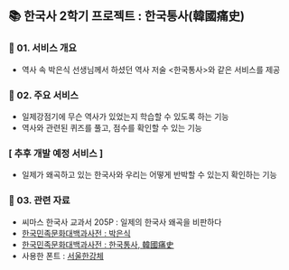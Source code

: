 ## 📚 한국사 2학기 프로젝트 : 한국통사(韓國痛史)

### 📢 01. 서비스 개요
- 역사 속 박은식 선생님께서 하셨던 역사 저술 <한국통사>와 같은 서비스를 제공

### 🎈 02. 주요 서비스
- 일제강점기에 무슨 역사가 있었는지 학습할 수 있도록 하는 기능
- 역사와 관련된 퀴즈를 풀고, 점수를 확인할 수 있는 기능

### [ 추후 개발 예정 서비스 ]
- 일제가 왜곡하고 있는 한국사와 우리는 어떻게 반박할 수 있는지 확인하는 기능

### 📝 03. 관련 자료
- 씨마스 한국사 교과서 205P : 일제의 한국사 왜곡을 비판하다
- [한국민족문화대백과사전 : 박은식](http://encykorea.aks.ac.kr/Contents/Item/E0021025)
- [한국민족문화대백과사전 : 한국통사, 韓國痛史](http://encykorea.aks.ac.kr/Contents/Item/E0061453)
- 사용한 폰트 : [서울한강체](https://www.seoul.go.kr/seoul/font.do)
